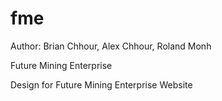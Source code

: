 # fme
Author: Brian Chhour, Alex Chhour, Roland Monh

Future Mining Enterprise

Design for Future Mining Enterprise Website
